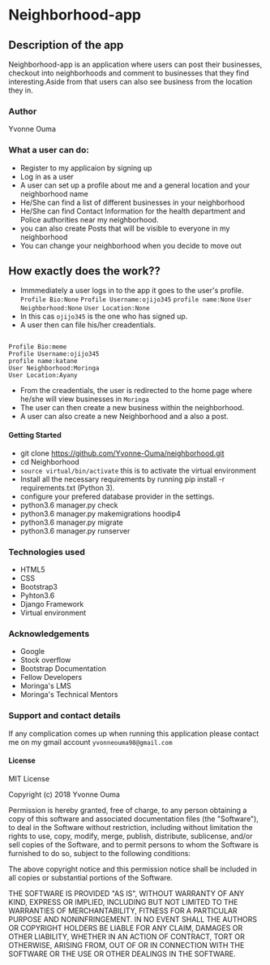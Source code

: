 # Neighborhood-app

## Description of the app
Neighborhood-app is an application where users can post their businesses, checkout into neighborhoods and comment to businesses that they find interesting.Aside from that users can also see business from the location they in.

### Author
Yvonne Ouma

### What a user can do:
* Register to my applicaion by signing up
* Log in as a user
* A user can set up a profile about me and a general location and your neighborhood name
* He/She can find a list of different businesses in your neighborhood
* He/She can find Contact Information for the health department and Police authorities near my neighborhood.
* you can also create Posts that will be visible to everyone in my neighborhood
* You can change your neighborhood when you decide to move out

## How exactly does the work??
* Immmediately a user logs in to the app it goes to the user's profile.
```Profile Bio:None```
```Profile Username:ojijo345```
```profile name:None```
```User Neighborhood:None```
```User Location:None ```
* In this cas ```ojijo345``` is the one who has signed up.
* A user then can file his/her creadentials.
```

Profile Bio:meme
Profile Username:ojijo345
profile name:katane
User Neighborhood:Moringa
User Location:Ayany

```

* From the creadentials, the user is redirected to the home page where he/she will view businesses in ```Moringa```
* The user can then create a new business within the neighborhood.
* A user can also create a new Neighborhood and a also a post.

#### Getting Started
* git clone https://github.com/Yvonne-Ouma/neighborhood.git
* cd Neighborhood
* ```source virtual/bin/activate``` this is to activate the virtual environment
* Install all the necessary requirements by running pip install -r requirements.txt (Python 3).
* configure your prefered database provider in the settings.
* python3.6 manager.py check
* python3.6 manager.py makemigrations hoodip4
* python3.6 manager.py migrate
* python3.6 manager.py runserver

### Technologies used
* HTML5
* CSS
* Bootstrap3
* Pyhton3.6
* Django Framework
* Virtual environment

### Acknowledgements
* Google
* Stock overflow
* Bootstrap Documentation
* Fellow Developers
* Moringa's LMS
* Moringa's Technical Mentors

### Support and contact details
If any complication comes up when running this application please contact me on my gmail account ```yvonneouma98@gmail.com```
#### License
MIT License

Copyright (c) 2018 Yvonne Ouma

Permission is hereby granted, free of charge, to any person obtaining a copy of this software and associated documentation files (the "Software"), to deal in the Software without restriction, including without limitation the rights to use, copy, modify, merge, publish, distribute, sublicense, and/or sell copies of the Software, and to permit persons to whom the Software is furnished to do so, subject to the following conditions:

The above copyright notice and this permission notice shall be included in all copies or substantial portions of the Software.

THE SOFTWARE IS PROVIDED "AS IS", WITHOUT WARRANTY OF ANY KIND, EXPRESS OR IMPLIED, INCLUDING BUT NOT LIMITED TO THE WARRANTIES OF MERCHANTABILITY, FITNESS FOR A PARTICULAR PURPOSE AND NONINFRINGEMENT. IN NO EVENT SHALL THE AUTHORS OR COPYRIGHT HOLDERS BE LIABLE FOR ANY CLAIM, DAMAGES OR OTHER LIABILITY, WHETHER IN AN ACTION OF CONTRACT, TORT OR OTHERWISE, ARISING FROM, OUT OF OR IN CONNECTION WITH THE SOFTWARE OR THE USE OR OTHER DEALINGS IN THE SOFTWARE.